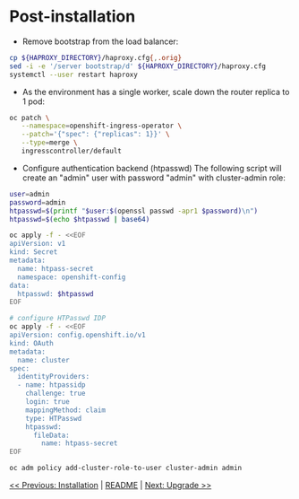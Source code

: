 # Post-installation

* Remove bootstrap from the load balancer:

```bash
cp ${HAPROXY_DIRECTORY}/haproxy.cfg{,.orig}
sed -i -e '/server bootstrap/d' ${HAPROXY_DIRECTORY}/haproxy.cfg
systemctl --user restart haproxy
```

* As the environment has a single worker, scale down the router replica to 1 pod:

```bash
oc patch \
   --namespace=openshift-ingress-operator \
   --patch='{"spec": {"replicas": 1}}' \
   --type=merge \
   ingresscontroller/default
```

* Configure authentication backend (htpasswd) The following script will create
  an "admin" user with password "admin" with cluster-admin role:

```bash
user=admin
password=admin
htpasswd=$(printf "$user:$(openssl passwd -apr1 $password)\n")
htpasswd=$(echo $htpasswd | base64)

oc apply -f - <<EOF
apiVersion: v1
kind: Secret
metadata:
  name: htpass-secret
  namespace: openshift-config
data:
  htpasswd: $htpasswd
EOF

# configure HTPasswd IDP
oc apply -f - <<EOF
apiVersion: config.openshift.io/v1
kind: OAuth
metadata:
  name: cluster
spec:
  identityProviders:
  - name: htpassidp
    challenge: true
    login: true
    mappingMethod: claim
    type: HTPasswd
    htpasswd:
      fileData:
        name: htpass-secret
EOF

oc adm policy add-cluster-role-to-user cluster-admin admin
```

[<< Previous: Installation](11-installation.md) | [README](../README.md) | [Next: Upgrade >>](13-upgrade.md)
